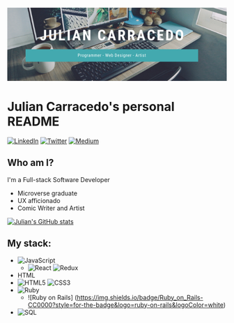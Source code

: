 ![Logo](https://github.com/JuliCarracedo/JuliCarracedo/blob/main/CustomBanner.png)
# Julian Carracedo's personal README

[![LinkedIn](https://img.shields.io/badge/LinkedIn-0077B5?style=for-the-badge&logo=linkedin&logoColor=white)](https://www.linkedin.com/in/julian-carracedo)
[![Twitter](https://img.shields.io/badge/Twitter-1DA1F2?style=for-the-badge&logo=twitter&logoColor=white)](https://twitter.com/CarracedoTrigo)
[![Medium](https://img.shields.io/badge/Medium-12100E?style=for-the-badge&logo=medium&logoColor=white)](https://medium.com/@JulianCarracedo)
## Who am I?
I'm a Full-stack Software Developer
* Microverse graduate
* UX afficionado
* Comic Writer and Artist

[![Julian's GitHub stats](https://github-readme-stats.vercel.app/api?username=JuliCarracedo)](https://github.com/anuraghazra/github-readme-stats)

## My stack:
* ![JavaScript](https://img.shields.io/badge/JavaScript-323330?style=for-the-badge&logo=javascript&logoColor=F7DF1E)
  * ![React](https://img.shields.io/badge/React-20232A?style=for-the-badge&logo=react&logoColor=61DAFB) ![Redux](https://img.shields.io/badge/Redux-593D88?style=for-the-badge&logo=redux&logoColor=white)
* HTML
* ![HTML5](https://img.shields.io/badge/HTML5-E34F26?style=for-the-badge&logo=html5&logoColor=white) ![CSS3](	https://img.shields.io/badge/CSS3-1572B6?style=for-the-badge&logo=css3&logoColor=white)
* ![Ruby](https://img.shields.io/badge/Ruby-CC342D?style=for-the-badge&logo=ruby&logoColor=white)
  * ![Ruby on Rails] (https://img.shields.io/badge/Ruby_on_Rails-CC0000?style=for-the-badge&logo=ruby-on-rails&logoColor=white)
* ![SQL](https://img.shields.io/badge/PostgreSQL-316192?style=for-the-badge&logo=postgresql&logoColor=white)
